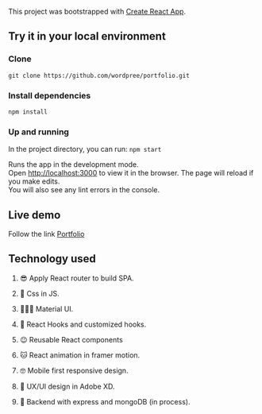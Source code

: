 This project was bootstrapped with [Create React App](https://github.com/facebook/create-react-app).

## Try it in your local environment

### Clone

`git clone https://github.com/wordpree/portfolio.git`

### Install dependencies

`npm install`

### Up and running

In the project directory, you can run: `npm start`

Runs the app in the development mode.<br />
Open [http://localhost:3000](http://localhost:3000) to view it in the browser.
The page will reload if you make edits.<br />
You will also see any lint errors in the console.

## Live demo

Follow the link [Portfolio](https://haireact.tech)

## Technology used

1. 😎 Apply React router to build SPA.

2. 🤖 Css in JS.

3. 🚴🏻‍♂️ Material UI.

4. 🐻 React Hooks and customized hooks.

5. 😉 Reusable React components

6. 🐱 React animation in framer motion.

7. 🤓 Mobile first responsive design.

8. 🤠 UX/UI design in Adobe XD.

9. 👻 Backend with express and mongoDB (in process).
